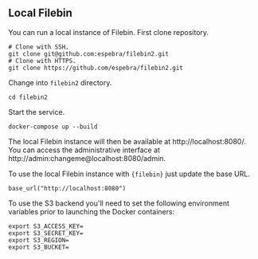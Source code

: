 ## Local Filebin

You can run a local instance of Filebin. First clone repository.

```{bash eval = FALSE}
# Clone with SSH.
git clone git@github.com:espebra/filebin2.git
# Clone with HTTPS.
git clone https://github.com/espebra/filebin2.git
```

Change into `filebin2` directory.

```{bash eval = FALSE}
cd filebin2
```

Start the service.

```{bash eval = FALSE}
docker-compose up --build
```

The local Filebin instance will then be available at http://localhost:8080/. You can access the administrative interface at http://admin:changeme@localhost:8080/admin.

To use the local Filebin instance with `{filebin}` just update the base URL.

```{r eval = FALSE}
base_url("http://localhost:8080")
```

To use the S3 backend you'll need to set the following environment variables prior to launching the Docker containers:

```
export S3_ACCESS_KEY=
export S3_SECRET_KEY=
export S3_REGION=
export S3_BUCKET=
```
